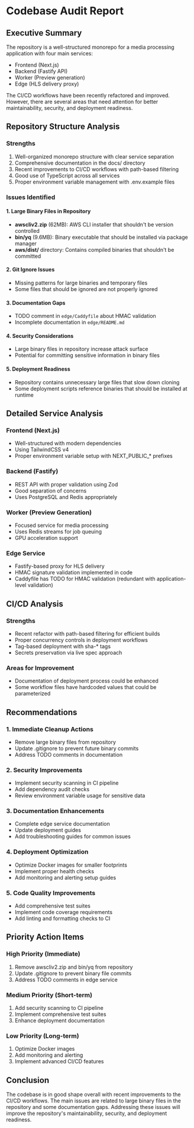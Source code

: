 # Codebase Audit Report

## Executive Summary

The repository is a well-structured monorepo for a media processing application with four main services:
- Frontend (Next.js)
- Backend (Fastify API)
- Worker (Preview generation)
- Edge (HLS delivery proxy)

The CI/CD workflows have been recently refactored and improved. However, there are several areas that need attention for better maintainability, security, and deployment readiness.

## Repository Structure Analysis

### Strengths
1. Well-organized monorepo structure with clear service separation
2. Comprehensive documentation in the docs/ directory
3. Recent improvements to CI/CD workflows with path-based filtering
4. Good use of TypeScript across all services
5. Proper environment variable management with .env.example files

### Issues Identified

#### 1. Large Binary Files in Repository
- **awscliv2.zip** (62MB): AWS CLI installer that shouldn't be version controlled
- **bin/yq** (9.6MB): Binary executable that should be installed via package manager
- **aws/dist/** directory: Contains compiled binaries that shouldn't be committed

#### 2. Git Ignore Issues
- Missing patterns for large binaries and temporary files
- Some files that should be ignored are not properly ignored

#### 3. Documentation Gaps
- TODO comment in `edge/Caddyfile` about HMAC validation
- Incomplete documentation in `edge/README.md`

#### 4. Security Considerations
- Large binary files in repository increase attack surface
- Potential for committing sensitive information in binary files

#### 5. Deployment Readiness
- Repository contains unnecessary large files that slow down cloning
- Some deployment scripts reference binaries that should be installed at runtime

## Detailed Service Analysis

### Frontend (Next.js)
- Well-structured with modern dependencies
- Using TailwindCSS v4
- Proper environment variable setup with NEXT_PUBLIC_* prefixes

### Backend (Fastify)
- REST API with proper validation using Zod
- Good separation of concerns
- Uses PostgreSQL and Redis appropriately

### Worker (Preview Generation)
- Focused service for media processing
- Uses Redis streams for job queuing
- GPU acceleration support

### Edge Service
- Fastify-based proxy for HLS delivery
- HMAC signature validation implemented in code
- Caddyfile has TODO for HMAC validation (redundant with application-level validation)

## CI/CD Analysis

### Strengths
- Recent refactor with path-based filtering for efficient builds
- Proper concurrency controls in deployment workflows
- Tag-based deployment with sha-* tags
- Secrets preservation via live spec approach

### Areas for Improvement
- Documentation of deployment process could be enhanced
- Some workflow files have hardcoded values that could be parameterized

## Recommendations

### 1. Immediate Cleanup Actions
- Remove large binary files from repository
- Update .gitignore to prevent future binary commits
- Address TODO comments in documentation

### 2. Security Improvements
- Implement security scanning in CI pipeline
- Add dependency audit checks
- Review environment variable usage for sensitive data

### 3. Documentation Enhancements
- Complete edge service documentation
- Update deployment guides
- Add troubleshooting guides for common issues

### 4. Deployment Optimization
- Optimize Docker images for smaller footprints
- Implement proper health checks
- Add monitoring and alerting setup guides

### 5. Code Quality Improvements
- Add comprehensive test suites
- Implement code coverage requirements
- Add linting and formatting checks to CI

## Priority Action Items

### High Priority (Immediate)
1. Remove awscliv2.zip and bin/yq from repository
2. Update .gitignore to prevent binary file commits
3. Address TODO comments in edge service

### Medium Priority (Short-term)
1. Add security scanning to CI pipeline
2. Implement comprehensive test suites
3. Enhance deployment documentation

### Low Priority (Long-term)
1. Optimize Docker images
2. Add monitoring and alerting
3. Implement advanced CI/CD features

## Conclusion

The codebase is in good shape overall with recent improvements to the CI/CD workflows. The main issues are related to large binary files in the repository and some documentation gaps. Addressing these issues will improve the repository's maintainability, security, and deployment readiness.